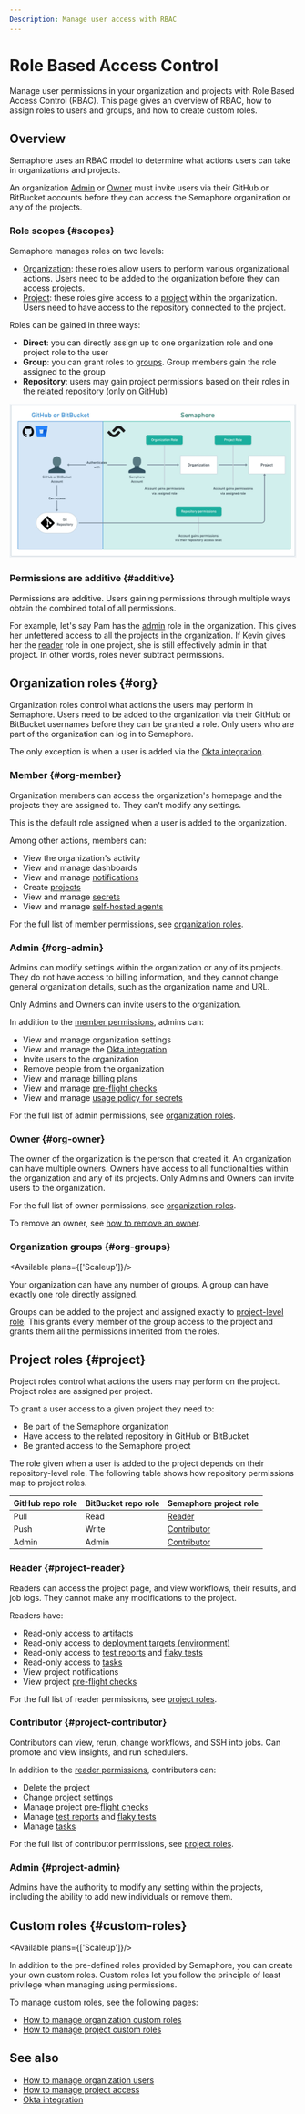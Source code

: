 ```yaml
---
Description: Manage user access with RBAC
---
```


# Role Based Access Control

<VideoTutorial title="How to use Role Based Access Control" src="https://www.youtube.com/embed/YQ3LP5_UmpA?si=9GXkhLkPwT9lMpYJ" />

Manage user permissions in your organization and projects with Role Based Access Control (RBAC). This page gives an overview of RBAC, how to assign roles to users and groups, and how to create custom roles.

## Overview

Semaphore uses an RBAC model to determine what actions users can take in organizations and projects.

An organization [Admin](#org-admin) or [Owner](#org-owner) must invite users via their GitHub or BitBucket accounts before they can access the Semaphore organization or any of the projects.

### Role scopes {#scopes}

Semaphore manages roles on two levels:

- [Organization](#org): these roles allow users to perform various organizational actions. Users need to be added to the organization before they can access projects.
- [Project](#project): these roles give access to a [project](./projects) within the organization. Users need to have access to the repository connected to the project.

Roles can be gained in three ways:

- **Direct**: you can directly assign up to one organization role and one project role to the user
- **Group**: you can grant roles to [groups](#org-groups). Group members gain the role assigned to the group
- **Repository**: users may gain project permissions based on their roles in the related repository (only on GitHub)

![RBAC authentication relations](./img/rbac-diagram.jpg)

### Permissions are additive {#additive}

Permissions are additive. Users gaining permissions through multiple ways obtain the combined total of all permissions.

For example, let's say Pam has the [admin](#org-admin) role in the organization. This gives her unfettered access to all the projects in the organization. If Kevin gives her the [reader](#project-reader) role in one project, she is still effectively admin in that project. In other words, roles never subtract permissions.

## Organization roles {#org}

Organization roles control what actions the users may perform in Semaphore. Users need to be added to the organization via their GitHub or BitBucket usernames before they can be granted a role. Only users who are part of the organization can log in to Semaphore.

The only exception is when a user is added via the [Okta integration](./okta).

### Member {#org-member}

Organization members can access the organization's homepage and the projects they are assigned to. They can't modify any settings.

This is the default role assigned when a user is added to the organization.

Among other actions, members can:

- View the organization's activity
- View and manage dashboards
- View and manage [notifications](./notifications)
- Create [projects](./projects)
- View and manage [secrets](./secrets)
- View and manage [self-hosted agents](./self-hosted)

For the full list of member permissions, see [organization roles](./organizations#org-roles).

### Admin {#org-admin}

Admins can modify settings within the organization or any of its projects. They do not have access to billing information, and they cannot change general organization details, such as the organization name and URL.

Only Admins and Owners can invite users to the organization.

In addition to the [member permissions](#org-member), admins can:

- View and manage organization settings
- View and manage the [Okta integration](./okta)
- Invite users to the organization
- Remove people from the organization
- View and manage billing plans
- View and manage [pre-flight checks](./org-preflight)
- View and manage [usage policy for secrets](./secrets#secret-access-policy)

For the full list of admin permissions, see [organization roles](./organizations#org-roles).

### Owner {#org-owner}

The owner of the organization is the person that created it. An organization can have multiple owners.  Owners have access to all functionalities within the organization and any of its projects. Only Admins and Owners can invite users to the organization.

For the full list of owner permissions, see [organization roles](./organizations#org-roles).

To remove an owner, see [how to remove an owner](https://docs.semaphore.io/using-semaphore/organizations#remove-owner).

### Organization groups {#org-groups}

<Available plans={['Scaleup']}/>

Your organization can have any number of groups. A group can have exactly one role directly assigned.

Groups can be added to the project and assigned exactly to [project-level role](#project). This grants every member of the group access to the project and grants them all the permissions inherited from the roles.

## Project roles {#project}

Project roles control what actions the users may perform on the project. Project roles are assigned per project.

To grant a user access to a given project they need to:

- Be part of the Semaphore organization
- Have access to the related repository in GitHub or BitBucket
- Be granted access to the Semaphore project

The role given when a user is added to the project depends on their repository-level role. The following table shows how repository permissions map to project roles.

| GitHub repo role | BitBucket repo role | Semaphore project role | 
|--|--|--|
|Pull|Read|[Reader](#project-reader)|
|Push|Write|[Contributor](#project-contributor)|
|Admin|Admin|[Contributor](#project-contributor)|

### Reader {#project-reader}

Readers can access the project page, and view workflows, their results, and job logs. They cannot make any modifications to the project.

Readers have:

- Read-only access to [artifacts](./artifacts)
- Read-only access to [deployment targets (environment)](./promotions#deployment-targets)
- Read-only access to [test reports](./tests/test-reports) and [flaky tests](./tests/flaky-tests)
- Read-only access to [tasks](./tasks)
- View project notifications
- View project [pre-flight checks](./projects#preflight)

For the full list of reader permissions, see [project roles](./projects#project-roles).

### Contributor {#project-contributor}

Contributors can view, rerun, change workflows, and SSH into jobs. Can promote and view insights, and run schedulers.

In addition to the [reader permissions](#project-reader), contributors can:

- Delete the project
- Change project settings
- Manage project [pre-flight checks](./projects#preflight)
- Manage [test reports](./tests/test-reports) and [flaky tests](./tests/flaky-tests)
- Manage [tasks](./tasks)

For the full list of contributor permissions, see [project roles](./projects#project-roles).

### Admin {#project-admin}

Admins have the authority to modify any setting within the projects, including the ability to add new individuals or remove them.

## Custom roles {#custom-roles}

<Available plans={['Scaleup']}/>

In addition to the pre-defined roles provided by Semaphore, you can create your own custom roles. Custom roles let you follow the principle of least privilege when managing using permissions.

To manage custom roles, see the following pages:

- [How to manage organization custom roles](./organizations#custom)
- [How to manage project custom roles](./projects#custom-roles)

## See also

- [How to manage organization users](./organizations#people)
- [How to manage project access](./projects#people)
- [Okta integration](./okta)
